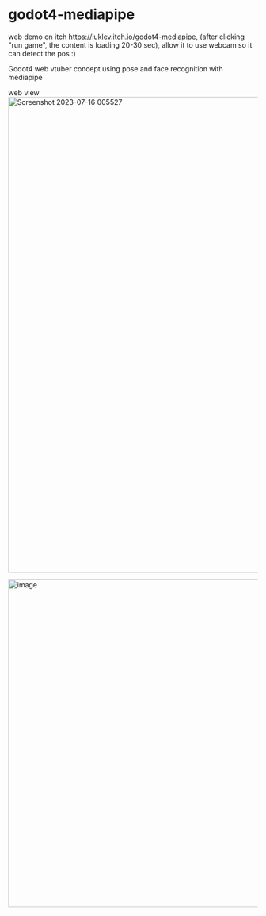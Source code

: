 # godot4-mediapipe

web demo on itch https://luklev.itch.io/godot4-mediapipe, (after clicking "run game", the content is loading 20-30 sec), allow it to use webcam so it can detect the pos :)

Godot4 web vtuber concept using pose and face recognition with mediapipe

web view
<img width="959" alt="Screenshot 2023-07-16 005527" src="https://github.com/TechnoLukas/Godot4-mediapipe/assets/110934679/6ae6ee0c-dde1-46d0-a8ca-15e2d7b0881b">


<img width="661" alt="image" src="https://github.com/TechnoLukas/Godot4-mediapipe/assets/110934679/2b5509ff-8c2f-4bbd-acb6-d1f642c3c313">

